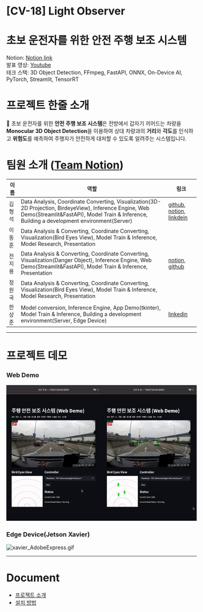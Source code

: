 # [CV-18] Light Observer
# 초보 운전자를 위한 안전 주행 보조 시스템

Notion: [Notion link](https://www.notion.so/CV-18-Light-Observer-6ac0befae87240198bee1e0ea5cb8b21)    
발표 영상: [Youtube](https://youtu.be/Yp4-nnwkreA)  
테크 스택: 3D Object Detection, FFmpeg, FastAPI, ONNX, On-Device AI, PyTorch, Streamlit, TensorRT    

# 프로젝트 한줄 소개

🚙 초보 운전자를 위한 **안전 주행 보조 시스템**은 전방에서 갑자기 끼어드는 차량을 **Monocular 3D Object Detection**을 이용하여 상대 차량과의 **거리**와 **각도**를 인식하고 **위험도**를 예측하여 주행자가 안전하게 대처할 수 있도록 알려주는 시스템입니다.


# 팀원 소개 ([Team Notion](https://www.notion.so/Level2-cv-18-shared-17da07e49fa7487792ba918be6007fd9))

| 이름 | 역할 | 링크 |
| --- | --- | --- |
| 김형석 | Data Analysis, Coordinate Converting, Visualization(3D-2D Projection, BirdeyeView), Inference Engine, Web Demo(Streamlit&FastAPI), Model Train & Inference, Building a development environment(Server) | [github](https://github.com/404Vector), [notion](https://tiryul.notion.site), [linkdein](https://www.linkedin.com/in/hyeongseok-kim-a280841b9/) |
| 이동훈 | Data Analysis & Converting, Coordinate Converting, Visualization(Bird Eyes View), Model Train & Inference, Model Research, Presentation |  |
| 전지용 | Data Analysis & Converting, Coordinate Converting, Visualization(Danger Object), Inference Engine, Web Demo(Streamlit&FastAPI), Model Train & Inference, Presentation | [notion](https://www.notion.so/30ccaa36276d458ab0a8b1b06aab3c13), [github](https://github.com/Jiyong-Jeon) |
| 정원국 | Data Analysis & Converting, Coordinate Converting, Visualization(Bird Eyes View), Model Train & Inference, Model Research, Presentation |  |
| 한상준 | Model conversion, Inference Engine, App Demo(tkinter), Model Train & Inference, Building a development environment(Server, Edge Device) | [linkedin](https://www.linkedin.com/in/jphan32/) |

---

# 프로젝트 데모

### **Web Demo**

![Left : only KITTI dataset  /  Right : Our Model(KITTI + Finetuning)](contents/ezgif-2-749e24f09f.gif)

### **Edge Device(Jetson Xavier)**

![xavier_AdobeExpress.gif](contents/xavier_AdobeExpress.gif)

---
# Document
- [프로젝트 소개](docs/introduce.md)
- [설치 방법](docs/Install.md)
